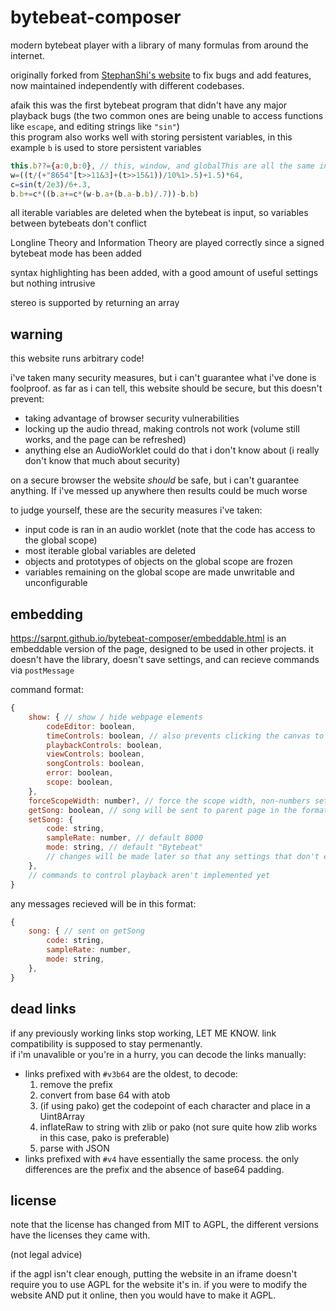 # bytebeat-composer
modern bytebeat player with a library of many formulas from around the internet.

originally forked from [StephanShi's website](https://github.com/SthephanShinkufag/bytebeat-composer) to fix bugs and add features, now maintained independently with different codebases.

afaik this was the first bytebeat program that didn't have any major playback bugs (the two common ones are being unable to access functions like `escape`, and editing strings like `"sin"`)  
this program also works well with storing persistent variables, in this example `b` is used to store persistent variables
```js
this.b??={a:0,b:0}, // this, window, and globalThis are all the same in this context
w=((t/(+"8654"[t>>11&3]+(t>>15&1))/10%1>.5)+1.5)*64,
c=sin(t/2e3)/6+.3,
b.b+=c*((b.a+=c*(w-b.a+(b.a-b.b)/.7))-b.b)
```
all iterable variables are deleted when the bytebeat is input, so variables between bytebeats don't conflict

Longline Theory and Information Theory are played correctly since a signed bytebeat mode has been added

syntax highlighting has been added, with a good amount of useful settings but nothing intrusive

stereo is supported by returning an array

## warning

this website runs arbitrary code!

i've taken many security measures, but i can't guarantee what i've done is foolproof.
as far as i can tell, this website should be secure, but this doesn't prevent:
- taking advantage of browser security vulnerabilities
- locking up the audio thread, making controls not work (volume still works, and the page can be refreshed)
- anything else an AudioWorklet could do that i don't know about (i really don't know that much about security)

on a secure browser the website _should_ be safe, but i can't guarantee anything.
If i've messed up anywhere then results could be much worse

to judge yourself, these are the security measures i've taken:
- input code is ran in an audio worklet (note that the code has access to the global scope)
- most iterable global variables are deleted
- objects and prototypes of objects on the global scope are frozen
- variables remaining on the global scope are made unwritable and unconfigurable 

## embedding

https://sarpnt.github.io/bytebeat-composer/embeddable.html is an embeddable version of the page, designed to be used in other projects.
it doesn't have the library, doesn't save settings, and can recieve commands via `postMessage`

command format:
```js
{
	show: { // show / hide webpage elements
		codeEditor: boolean,
		timeControls: boolean, // also prevents clicking the canvas to start/stop song
		playbackControls: boolean,
		viewControls: boolean,
		songControls: boolean,
		error: boolean,
		scope: boolean,
	},
	forceScopeWidth: number?, // force the scope width, non-numbers set back to auto
	getSong: boolean, // song will be sent to parent page in the format
	setSong: {
		code: string,
		sampleRate: number, // default 8000
		mode: string, // default "Bytebeat"
		// changes will be made later so that any settings that don't exist here won't be changed
	},
	// commands to control playback aren't implemented yet
}
```

any messages recieved will be in this format:
```js
{
	song: { // sent on getSong
		code: string,
		sampleRate: number,
		mode: string,
	},
}
```

## dead links

if any previously working links stop working, LET ME KNOW. link compatibility is supposed to stay permenantly.  
if i'm unavalible or you're in a hurry, you can decode the links manually:

- links prefixed with `#v3b64` are the oldest, to decode:
	1. remove the prefix
	2. convert from base 64 with atob
	3. (if using pako) get the codepoint of each character and place in a Uint8Array
	4. inflateRaw to string with zlib or pako (not sure quite how zlib works in this case, pako is preferable)
	5. parse with JSON
- links prefixed with `#v4` have essentially the same process. the only differences are the prefix and the absence of base64 padding.

## license

note that the license has changed from MIT to AGPL, the different versions have the licenses they came with.

(not legal advice)

if the agpl isn't clear enough, putting the website in an iframe doesn't require you to use AGPL for the website it's in.
if you were to modify the website AND put it online, then you would have to make it AGPL.
